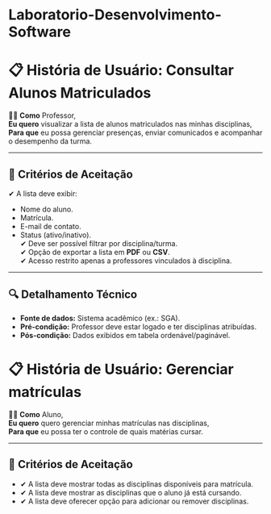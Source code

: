 # Laboratorio-Desenvolvimento-Software

# 📋 História de Usuário: Consultar Alunos Matriculados  

👨‍🏫
**Como** Professor,  
**Eu quero** visualizar a lista de alunos matriculados nas minhas disciplinas,  
**Para que** eu possa gerenciar presenças, enviar comunicados e acompanhar o desempenho da turma.

---

## **🎯 Critérios de Aceitação**  
✔ A lista deve exibir:  
  - Nome do aluno.  
  - Matrícula.  
  - E-mail de contato.  
  - Status (ativo/inativo).  
✔ Deve ser possível filtrar por disciplina/turma.  
✔ Opção de exportar a lista em **PDF** ou **CSV**.  
✔ Acesso restrito apenas a professores vinculados à disciplina.  

---

## **🔍 Detalhamento Técnico**  
- **Fonte de dados:** Sistema acadêmico (ex.: SGA).  
- **Pré-condição:** Professor deve estar logado e ter disciplinas atribuídas.  
- **Pós-condição:** Dados exibidos em tabela ordenável/paginável. 

# 📋 História de Usuário: Gerenciar matrículas  

👨‍🎓
**Como** Aluno,  
**Eu quero** quero gerenciar minhas matrículas nas disciplinas,  
**Para que** eu possa ter o controle de quais matérias cursar.

---

## **🎯 Critérios de Aceitação**  
- ✔ A lista deve mostrar todas as disciplinas disponíveis para matrícula.
- ✔ A lista deve mostrar as disciplinas que o aluno já está cursando.
- ✔ A lista deve oferecer opção para adicionar ou remover disciplinas.
